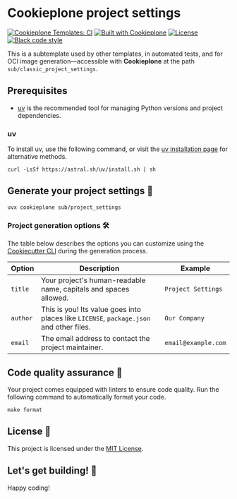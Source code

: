 # Cookieplone project settings

[![Cookieplone Templates: CI](https://github.com/plone/cookieplone-templates/actions/workflows/main.yml/badge.svg)](https://github.com/plone/cookieplone-templates/blob/main/.github/workflows/main.yml)
[![Built with Cookieplone](https://img.shields.io/badge/built%20with-Cookiecutter-ff69b4.svg?logo=cookiecutter)](https://github.com/plone/cookieplone-templates/)
[![License](https://img.shields.io/github/license/plone/cookieplone-templates)](../../../LICENSE)
[![Black code style](https://img.shields.io/badge/code%20style-black-000000.svg)](https://github.com/psf/black)

This is a subtemplate used by other templates, in automated tests, and for OCI image generation—accessible with **Cookieplone** at the path `sub/classic_project_settings`.


## Prerequisites

-   [uv](https://docs.astral.sh/uv/) is the recommended tool for managing Python versions and project dependencies.


### uv

To install uv, use the following command, or visit the [uv installation page](https://docs.astral.sh/uv/getting-started/installation/) for alternative methods.

```shell
curl -LsSf https://astral.sh/uv/install.sh | sh
```


## Generate your project settings 🎉

```shell
uvx cookieplone sub/project_settings
```


### Project generation options 🛠️

The table below describes the options you can customize using the [Cookiecutter CLI](https://github.com/cookiecutter/cookiecutter) during the generation process.

| Option                | Description                                                                                                                                          | Example                       |
| --------------------- | ---------------------------------------------------------------------------------------------------------------------------------------------------- | ----------------------------- |
| `title`  | Your project's human-readable name, capitals and spaces allowed.                                                                                     | `Project Settings`                |
| `author`              | This is you! Its value goes into places like `LICENSE`, `package.json` and other files.                                                                     | `Our Company`               |
| `email`               | The email address to contact the project maintainer.                                                                                      | `email@example.com`         |


## Code quality assurance 🧐

Your project comes equipped with linters to ensure code quality.
Run the following command to automatically format your code.

```shell
make format
```


## License 📜

This project is licensed under the [MIT License](/LICENSE).


## Let's get building! 🚀

Happy coding!
